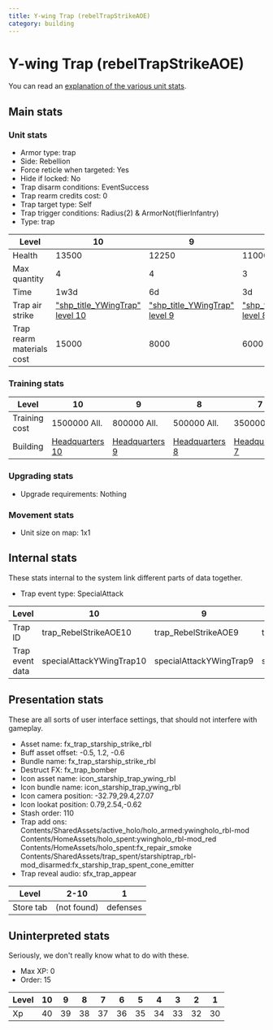 ```yaml
---
title: Y-wing Trap (rebelTrapStrikeAOE)
category: building
---
```


# Y-wing Trap (rebelTrapStrikeAOE)

You can read an [explanation  of the various unit stats](unitexplained.md).

## Main stats

### Unit stats

  * Armor type: trap
  * Side: Rebellion
  * Force reticle when targeted: Yes
  * Hide if locked: No
  * Trap disarm conditions: EventSuccess
  * Trap rearm credits cost: 0
  * Trap target type: Self
  * Trap trigger conditions: Radius(2) & ArmorNot(flierInfantry)
  * Type: trap

|Level                    |10                                              |9                                              |8                                              |7                                              |6                                              |5                                              |4                                              |3                                              |2                                              |1                                              |
|-------------------------|------------------------------------------------|-----------------------------------------------|-----------------------------------------------|-----------------------------------------------|-----------------------------------------------|-----------------------------------------------|-----------------------------------------------|-----------------------------------------------|-----------------------------------------------|-----------------------------------------------|
|Health                   |13500                                           |12250                                          |11000                                          |9750                                           |8500                                           |7250                                           |6000                                           |4500                                           |3750                                           |2500                                           |
|Max quantity             |4                                               |4                                              |3                                              |3                                              |2                                              |2                                              |2                                              |2                                              |2                                              |2                                              |
|Time                     |1w3d                                            |6d                                             |3d                                             |2d                                             |1d12h                                          |1d                                             |12h                                            |2h                                             |15m                                            |1m                                             |
|Trap air strike          |["shp_title_YWingTrap" level 10](YWingTrap.html)|["shp_title_YWingTrap" level 9](YWingTrap.html)|["shp_title_YWingTrap" level 8](YWingTrap.html)|["shp_title_YWingTrap" level 7](YWingTrap.html)|["shp_title_YWingTrap" level 6](YWingTrap.html)|["shp_title_YWingTrap" level 5](YWingTrap.html)|["shp_title_YWingTrap" level 4](YWingTrap.html)|["shp_title_YWingTrap" level 3](YWingTrap.html)|["shp_title_YWingTrap" level 2](YWingTrap.html)|["shp_title_YWingTrap" level 1](YWingTrap.html)|
|Trap rearm materials cost|15000                                           |8000                                           |6000                                           |5000                                           |3000                                           |2000                                           |1800                                           |1500                                           |1000                                           |500                                            |


### Training stats

|Level        |10                             |9                             |8                             |7                             |6                             |5                             |4                             |3                             |2                             |1                             |
|-------------|-------------------------------|------------------------------|------------------------------|------------------------------|------------------------------|------------------------------|------------------------------|------------------------------|------------------------------|------------------------------|
|Training cost|1500000 All.                   |800000 All.                   |500000 All.                   |350000 All.                   |160000 All.                   |60000 All.                    |30000 All.                    |10000 All.                    |2000 All.                     |600 All.                      |
|Building     |[Headquarters 10](rebelHQ.html)|[Headquarters 9](rebelHQ.html)|[Headquarters 8](rebelHQ.html)|[Headquarters 7](rebelHQ.html)|[Headquarters 6](rebelHQ.html)|[Headquarters 5](rebelHQ.html)|[Headquarters 5](rebelHQ.html)|[Headquarters 5](rebelHQ.html)|[Headquarters 5](rebelHQ.html)|[Headquarters 5](rebelHQ.html)|


### Upgrading stats

  * Upgrade requirements: Nothing

### Movement stats

  * Unit size on map: 1x1

## Internal stats

These stats internal to the system link different parts of data together.

  * Trap event type: SpecialAttack

|Level          |10                      |9                      |8                      |7                      |6                      |5                      |4                      |3                      |2                      |1                      |
|---------------|------------------------|-----------------------|-----------------------|-----------------------|-----------------------|-----------------------|-----------------------|-----------------------|-----------------------|-----------------------|
|Trap ID        |trap_RebelStrikeAOE10   |trap_RebelStrikeAOE9   |trap_RebelStrikeAOE8   |trap_RebelStrikeAOE7   |trap_RebelStrikeAOE6   |trap_RebelStrikeAOE5   |trap_RebelStrikeAOE4   |trap_RebelStrikeAOE3   |trap_RebelStrikeAOE2   |trap_RebelStrikeAOE1   |
|Trap event data|specialAttackYWingTrap10|specialAttackYWingTrap9|specialAttackYWingTrap8|specialAttackYWingTrap7|specialAttackYWingTrap6|specialAttackYWingTrap5|specialAttackYWingTrap4|specialAttackYWingTrap3|specialAttackYWingTrap2|specialAttackYWingTrap1|


## Presentation stats

These are all sorts of user interface settings, that should not interfere with gameplay.

  * Asset name: fx_trap_starship_strike_rbl
  * Buff asset offset: -0.5, 1.2, -0.6
  * Bundle name: fx_trap_starship_strike_rbl
  * Destruct FX: fx_trap_bomber
  * Icon asset name: icon_starship_trap_ywing_rbl
  * Icon bundle name: icon_starship_trap_ywing_rbl
  * Icon camera position: -32.79,29.4,27.07
  * Icon lookat position: 0.79,2.54,-0.62
  * Stash order: 110
  * Trap add ons: Contents/SharedAssets/active_holo/holo_armed:ywingholo_rbl-mod Contents/HomeAssets/holo_spent:ywingholo_rbl-mod_red Contents/HomeAssets/holo_spent:fx_repair_smoke Contents/SharedAssets/trap_spent/starshiptrap_rbl-mod_disarmed:fx_starship_trap_spent_cone_emitter
  * Trap reveal audio: sfx_trap_appear

|Level    |2-10       |1       |
|---------|-----------|--------|
|Store tab|(not found)|defenses|


## Uninterpreted stats

Seriously, we don't really know what to do with these.

  * Max XP: 0
  * Order: 15

|Level|10|9 |8 |7 |6 |5 |4 |3 |2 |1 |
|-----|--|--|--|--|--|--|--|--|--|--|
|Xp   |40|39|38|37|36|35|34|33|32|30|


